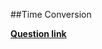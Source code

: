 ##Time Conversion

**[Question link](https://www.hackerrank.com/challenges/time-conversion/problem)**